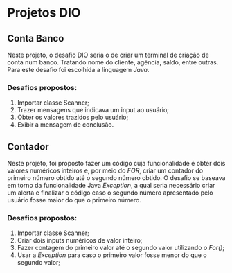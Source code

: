 # Projetos DIO
## Conta Banco

Neste projeto, o desafio DIO seria o de criar um terminal de criação de conta num banco. Tratando nome do cliente, agência, saldo,
entre outras. Para este desafio foi escolhida a linguagem *Java*.

### Desafios propostos:

1. Importar classe Scanner;
2. Trazer mensagens que indicava um input ao usuário;
3. Obter os valores trazidos pelo usuário;
4. Exibir a mensagem de conclusão.

## Contador

Neste projeto, foi proposto fazer um código cuja funcionalidade é obter dois valores numéricos inteiros e, por meio do *FOR*, criar um contador do primeiro número obtido até o segundo número obtido. O desafio se baseava em torno da funcionalidade Java *Exception*, a qual seria necessário criar um alerta e finalizar o código caso o segundo número apresentado pelo usuário fosse maior do que o primeiro número.

### Desafios propostos:

1. Importar classe Scanner;
2. Criar dois inputs numéricos de valor inteiro;
3. Fazer contagem do primeiro valor até o segundo valor utilizando o *For()*;
4. Usar a *Exception* para caso o primeiro valor fosse menor do que o segundo valor;
